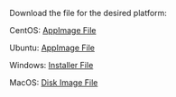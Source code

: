 Download the file for the desired platform:

CentOS: [AppImage File](https://github.com/MidnightJava/vocab-builder-dist/raw/refs/heads/main/vocab-builder_1.0.1_centos_amd64.AppImage)

Ubuntu: [AppImage File](https://github.com/MidnightJava/vocab-builder-dist/raw/refs/heads/main/vocab-builder_1.0.1_ubuntu_amd64.AppImage)

Windows: [Installer File](https://github.com/MidnightJava/vocab-builder-dist/raw/refs/heads/main/vocab_builder_0.1.0_x64-setup.exe)

MacOS: [Disk Image File](https://github.com/MidnightJava/vocab-builder-dist/raw/refs/heads/main/vocab_builder_0.1.0_x64.dmg)
